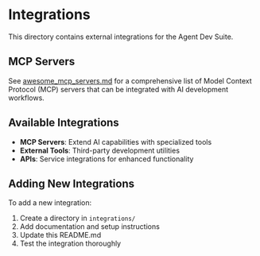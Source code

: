 # Integrations

This directory contains external integrations for the Agent Dev Suite.

## MCP Servers

See [awesome_mcp_servers.md](awesome_mcp_servers.md) for a comprehensive list of Model Context Protocol (MCP) servers that can be integrated with AI development workflows.

## Available Integrations

- **MCP Servers**: Extend AI capabilities with specialized tools
- **External Tools**: Third-party development utilities
- **APIs**: Service integrations for enhanced functionality

## Adding New Integrations

To add a new integration:
1. Create a directory in `integrations/`
2. Add documentation and setup instructions
3. Update this README.md
4. Test the integration thoroughly
